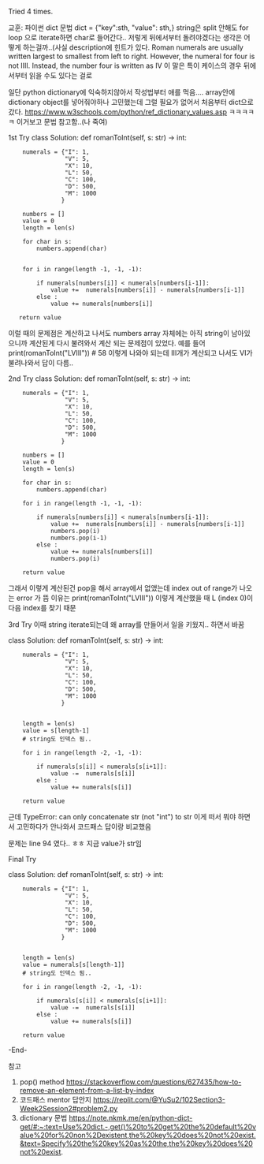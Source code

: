 Tried 4 times.

교훈: 파이썬 dict 문법 dict = {"key":sth,
                              "value": sth,}
     string은 split 안해도 for loop 으로 iterate하면 char로 들어간다..
     저렇게 뒤에서부터 돌려야겠다는 생각은 어떻게 하는걸까..(사실 description에 힌트가 있다.
     Roman numerals are usually written largest to smallest from left to right. However, the numeral for four is not IIII. Instead, the number four is written as IV
     이 말은 특이 케이스의 경우 뒤에서부터 읽을 수도 있다는 걸로 
     
일단 python dictionary에 익숙하지않아서 작성법부터 애를 먹음.... array안에 dictionary object를 넣어줘야하나 고민했는데 그럴 필요가 없어서 처음부터 dict으로 갔다.
https://www.w3schools.com/python/ref_dictionary_values.asp ㅋㅋㅋㅋㅋ 이거보고 문법 참고함..(나 죽여)

1st Try
class Solution:
    def romanToInt(self, s: str) -> int:
        
        numerals = {"I": 1,
                    "V": 5,
                    "X": 10,
                    "L": 50,
                    "C": 100,
                    "D": 500,
                    "M": 1000                    
                   }  
        
        numbers = []
        value = 0
        length = len(s)
        
        for char in s:
            numbers.append(char)
        
        
        for i in range(length -1, -1, -1):
            
            if numerals[numbers[i]] < numerals[numbers[i-1]]:
                value +=  numerals[numbers[i]] - numerals[numbers[i-1]]
            else :
                value += numerals[numbers[i]]

       return value 
이럴 때의 문제점은 계산하고 나서도 numbers array 자체에는 아직 string이 남아있으니까 계산된게 다시 불려와서 계산 되는 문제점이 있었다.
예를 들어 print(romanToInt("LVIII"))    # 58 이렇게 나와야 되는데 III개가 계산되고 나서도 VI가 불려나와서 답이 다름..

2nd Try
class Solution:
    def romanToInt(self, s: str) -> int:
        
        numerals = {"I": 1,
                    "V": 5,
                    "X": 10,
                    "L": 50,
                    "C": 100,
                    "D": 500,
                    "M": 1000                    
                   }
       
        numbers = []
        value = 0
        length = len(s)
        
        for char in s:
            numbers.append(char)
            
        for i in range(length -1, -1, -1):
            
            if numerals[numbers[i]] < numerals[numbers[i-1]]:
                value +=  numerals[numbers[i]] - numerals[numbers[i-1]]
                numbers.pop(i)
                numbers.pop(i-1)
            else :
                value += numerals[numbers[i]]
                numbers.pop(i)
                
        return value 

그래서 이렇게 계산된건 pop을 해서 array에서 없앴는데 index out of range가 나오는 error 가 뜸
이유는 print(romanToInt("LVIII")) 이렇게 계산했을 때 L (index 0)이 다음 index를 찾기 때문

3rd Try 이때 string iterate되는데 왜 array를 만들어서 일을 키웠지.. 하면서 바꿈

class Solution:
    def romanToInt(self, s: str) -> int:
        
        numerals = {"I": 1,
                    "V": 5,
                    "X": 10,
                    "L": 50,
                    "C": 100,
                    "D": 500,
                    "M": 1000                    
                   }
        
        
        length = len(s)
        value = s[length-1]
        # string도 인덱스 됨..
        
        for i in range(length -2, -1, -1):
            
            if numerals[s[i]] < numerals[s[i+1]]:
                value -=  numerals[s[i]]
            else :
                value += numerals[s[i]]
                
        return value
        
 근데 TypeError: can only concatenate str (not "int") to str 이게 떠서 뭐야 하면서 고민하다가 안나와서 코드패스 답이랑 비교했음 
 
 문제는 line 94 였다.. ㅎㅎ 지금 value가 str임
 
 Final Try
 
 class Solution:
    def romanToInt(self, s: str) -> int:
        
        numerals = {"I": 1,
                    "V": 5,
                    "X": 10,
                    "L": 50,
                    "C": 100,
                    "D": 500,
                    "M": 1000                    
                   }
        
        
        length = len(s)
        value = numerals[s[length-1]]
        # string도 인덱스 됨..
        
        for i in range(length -2, -1, -1):
            
            if numerals[s[i]] < numerals[s[i+1]]:
                value -=  numerals[s[i]]
            else :
                value += numerals[s[i]]
                
        return value 
        
-End-


참고 
1. pop() method https://stackoverflow.com/questions/627435/how-to-remove-an-element-from-a-list-by-index
2. 코드패스 mentor 답안지 https://replit.com/@YuSu2/102Section3-Week2Session2#problem2.py
3. dictionary 문법 https://note.nkmk.me/en/python-dict-get/#:~:text=Use%20dict.-,get()%20to%20get%20the%20default%20value%20for%20non%2Dexistent,the%20key%20does%20not%20exist.&text=Specify%20the%20key%20as%20the,the%20key%20does%20not%20exist.
